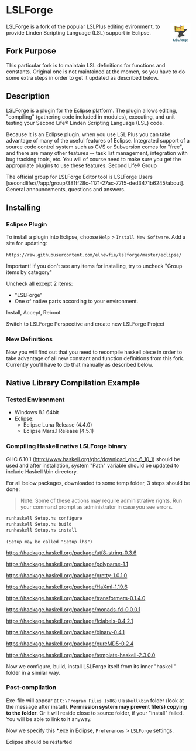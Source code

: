 # LSLForge

<img src="doc/logo.png" align="right" width="55px" height="55px" />

LSLForge is a fork of the popular LSLPlus editing evironment, to provide Linden Scripting Language (LSL) support in Eclipse.

## Fork Purpose

This particular fork is to maintain LSL definitions for functions and constants. Original one is not maintained at the momen, so you have to do some extra steps in order to get it updated as described below.


## Description

LSLForge is a plugin for the Eclipse platform. The plugin allows editing, "compiling" (gathering code included in modules), executing, and unit testing your Second Life® Linden Scripting Language (LSL) code.

Because it is an Eclipse plugin, when you use LSL Plus you can take advantage of many of the useful features of Eclipse. Integrated support of a source code control system such as CVS or Subversion comes for "free", and there are many other features -- task list management, integration with bug tracking tools, etc. You will of course need to make sure you get the appropriate plugins to use these features.
Second Life® Group

The official group for LSLForge Editor tool is LSLForge Users [secondlife:///app/group/381ff28c-1171-27ac-77f5-ded3471b6245/about]. General announcements, questions and answers.

## Installing

### Eclipse Plugin

To install a plugin into Eclipse, choose ``Help`` > ``Install New Software``. Add a site for updating:

``https://raw.githubusercontent.com/elnewfie/lslforge/master/eclipse/``

Important! If you don't see any items for installing, try to uncheck "Group items by category"

Uncheck all except 2 items:

* "LSLForge"
* One of native parts according to your environment. 

Install, Accept, Reboot

Switch to LSLForge Perspective and create new LSLForge Project 

### New Definitions

Now you will find out that you need to recompile haskell piece in order to take advantage of all new constant and function definitions from this fork. Currently you'll have to do that manually as described below.

## Native Library Compilation Example

### Tested Environment

* Windows 8.1 64bit
* Eclipse:
    * Eclipse Luna Release (4.4.0)
    * Eclipse Mars.1 Release (4.5.1)

### Compiling Haskell native LSLForge binary

GHC 6.10.1 (http://www.haskell.org/ghc/download_ghc_6_10_1) should be used and after installation, system "Path" variable should be updated to include Haskell \bin directory.

For all below packages, downloaded to some temp folder, 3 steps should be done:

> Note: Some of these actions may require administrative rights. Run your command prompt as administrator in case you see errors.

```
runhaskell Setup.hs configure
runhaskell Setup.hs build
runhaskell Setup.hs install

(Setup may be called "Setup.lhs")

```

https://hackage.haskell.org/package/utf8-string-0.3.6

https://hackage.haskell.org/package/polyparse-1.1

https://hackage.haskell.org/package/pretty-1.0.1.0

https://hackage.haskell.org/package/HaXml-1.19.6

https://hackage.haskell.org/package/transformers-0.1.4.0

https://hackage.haskell.org/package/monads-fd-0.0.0.1

https://hackage.haskell.org/package/fclabels-0.4.2.1

https://hackage.haskell.org/package/binary-0.4.1

https://hackage.haskell.org/package/pureMD5-0.2.4

https://hackage.haskell.org/package/template-haskell-2.3.0.0

Now we configure, build, install LSLForge itself from its inner "haskell" folder in a similar way.

### Post-compilation

Exe-file will appear at ``C:\Program Files (x86)\Haskell\bin`` folder (look at the message after install). **Permission system may prevent file(s) copying to the folder**. Or it will reside close to source folder, if your "install" failed. You will be able to link to it anyway.

Now we specify this *.exe in Eclipse, ``Preferences`` > ``LSLForge`` settings.

Eclipse should be restarted

